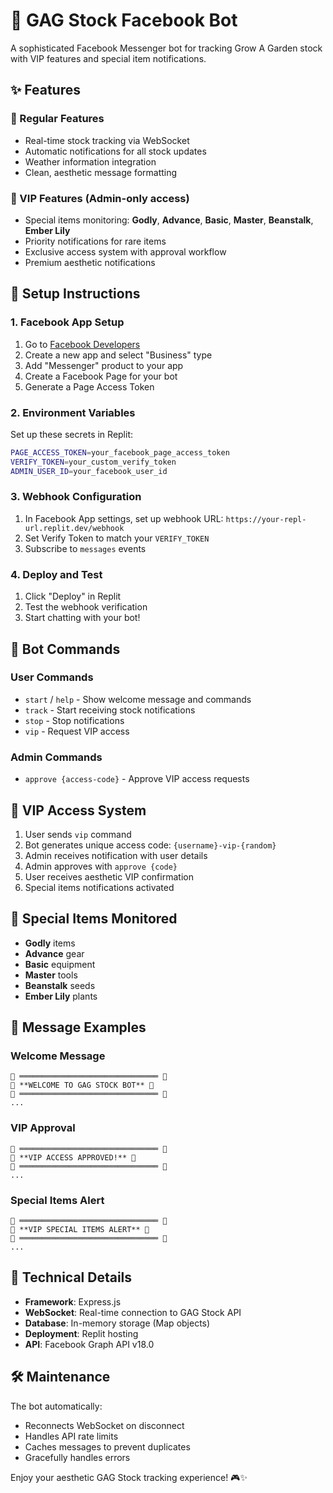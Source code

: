
# 🤖 GAG Stock Facebook Bot

A sophisticated Facebook Messenger bot for tracking Grow A Garden stock with VIP features and special item notifications.

## ✨ Features

### 🔔 Regular Features
- Real-time stock tracking via WebSocket
- Automatic notifications for all stock updates
- Weather information integration
- Clean, aesthetic message formatting

### 💎 VIP Features (Admin-only access)
- Special items monitoring: **Godly**, **Advance**, **Basic**, **Master**, **Beanstalk**, **Ember Lily**
- Priority notifications for rare items
- Exclusive access system with approval workflow
- Premium aesthetic notifications

## 🚀 Setup Instructions

### 1. Facebook App Setup
1. Go to [Facebook Developers](https://developers.facebook.com/)
2. Create a new app and select "Business" type
3. Add "Messenger" product to your app
4. Create a Facebook Page for your bot
5. Generate a Page Access Token

### 2. Environment Variables
Set up these secrets in Replit:

```bash
PAGE_ACCESS_TOKEN=your_facebook_page_access_token
VERIFY_TOKEN=your_custom_verify_token
ADMIN_USER_ID=your_facebook_user_id
```

### 3. Webhook Configuration
1. In Facebook App settings, set up webhook URL: `https://your-repl-url.replit.dev/webhook`
2. Set Verify Token to match your `VERIFY_TOKEN`
3. Subscribe to `messages` events

### 4. Deploy and Test
1. Click "Deploy" in Replit
2. Test the webhook verification
3. Start chatting with your bot!

## 💬 Bot Commands

### User Commands
- `start` / `help` - Show welcome message and commands
- `track` - Start receiving stock notifications
- `stop` - Stop notifications
- `vip` - Request VIP access

### Admin Commands
- `approve {access-code}` - Approve VIP access requests

## 🔧 VIP Access System

1. User sends `vip` command
2. Bot generates unique access code: `{username}-vip-{random}`
3. Admin receives notification with user details
4. Admin approves with `approve {code}`
5. User receives aesthetic VIP confirmation
6. Special items notifications activated

## 🎯 Special Items Monitored

- **Godly** items
- **Advance** gear
- **Basic** equipment
- **Master** tools
- **Beanstalk** seeds
- **Ember Lily** plants

## 📱 Message Examples

### Welcome Message
```
🌟 ═══════════════════════════════ 🌟
🤖 **WELCOME TO GAG STOCK BOT** 🤖
🌟 ═══════════════════════════════ 🌟
...
```

### VIP Approval
```
🎉 ═══════════════════════════════ 🎉
💎 **VIP ACCESS APPROVED!** 💎
🎉 ═══════════════════════════════ 🎉
...
```

### Special Items Alert
```
🌟 ═══════════════════════════════ 🌟
🎯 **VIP SPECIAL ITEMS ALERT** 🎯
🌟 ═══════════════════════════════ 🌟
...
```

## 🔧 Technical Details

- **Framework**: Express.js
- **WebSocket**: Real-time connection to GAG Stock API
- **Database**: In-memory storage (Map objects)
- **Deployment**: Replit hosting
- **API**: Facebook Graph API v18.0

## 🛠️ Maintenance

The bot automatically:
- Reconnects WebSocket on disconnect
- Handles API rate limits
- Caches messages to prevent duplicates
- Gracefully handles errors

Enjoy your aesthetic GAG Stock tracking experience! 🎮✨

